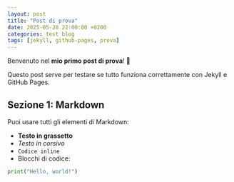 ```yaml
---
layout: post
title: "Post di prova"
date: 2025-05-28 22:00:00 +0200
categories: test blog
tags: [jekyll, github-pages, prova]
---
```


Benvenuto nel **mio primo post di prova**! 🚀

Questo post serve per testare se tutto funziona correttamente con Jekyll e GitHub Pages.

## Sezione 1: Markdown

Puoi usare tutti gli elementi di Markdown:

- **Testo in grassetto**
- _Testo in corsivo_
- `Codice inline`
- Blocchi di codice:

```python
print("Hello, world!")
